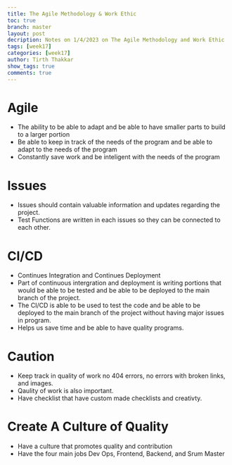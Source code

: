 ```yaml
---
title: The Agile Methodology & Work Ethic
toc: true
branch: master
layout: post
decription: Notes on 1/4/2023 on The Agile Methodology and Work Ethic 
tags: [week17]
categories: [week17]
author: Tirth Thakkar
show_tags: true
comments: true
---
```

# Agile
- The ability to be able to adapt and be able to have smaller parts to build to a larger portion
- Be able to keep in track of the needs of the program and be able to adapt to the needs of the program 
- Constantly save work and be inteligent with the needs of the program


# Issues
- Issues should contain valuable information and updates regarding the project.
- Test Functions are written in each issues so they can be connected to each other.

# CI/CD
- Continues Integration and Continues Deployment
- Part of continuous intergration and deployment is writing portions that would be able to be tested and be able to be deployed to the main branch of the project.
- The CI/CD is able to be used to test the code and be able to be deployed to the main branch of the project without having major issues in program.
- Helps us save time and be able to have quality programs. 

# Caution 
- Keep track in quality of work no 404 errors, no errors with broken links, and images. 
- Qaulity of work is also important. 
- Have checklist that have custom made checklists and creativty. 

# Create A Culture of Quality
- Have a culture that promotes quality and contribution
- Have the four main jobs Dev Ops, Frontend, Backend, and Srum Master

